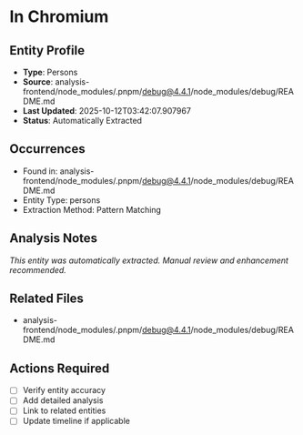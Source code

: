 # In Chromium

## Entity Profile
- **Type**: Persons
- **Source**: analysis-frontend/node_modules/.pnpm/debug@4.4.1/node_modules/debug/README.md
- **Last Updated**: 2025-10-12T03:42:07.907967
- **Status**: Automatically Extracted

## Occurrences
- Found in: analysis-frontend/node_modules/.pnpm/debug@4.4.1/node_modules/debug/README.md
- Entity Type: persons
- Extraction Method: Pattern Matching

## Analysis Notes
*This entity was automatically extracted. Manual review and enhancement recommended.*

## Related Files
- analysis-frontend/node_modules/.pnpm/debug@4.4.1/node_modules/debug/README.md

## Actions Required
- [ ] Verify entity accuracy
- [ ] Add detailed analysis
- [ ] Link to related entities
- [ ] Update timeline if applicable
